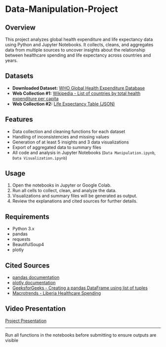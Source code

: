 # Data-Manipulation-Project

## Overview
This project analyzes global health expenditure and life expectancy data using Python and Jupyter Notebooks. It collects, cleans, and aggregates data from multiple sources to uncover insights about the relationship between healthcare spending and life expectancy across countries and years.

## Datasets
- **Downloaded Dataset:** [WHO Global Health Expenditure Database](https://apps.who.int/nha/database/Select/Indicators/en)
- **Web Collection #1:** [Wikipedia - List of countries by total health expenditure per capita](https://en.wikipedia.org/wiki/List_of_countries_by_total_health_expenditure_per_capita)
- **Web Collection #2:** [Life Expectancy Table (JSON)](https://echarts.apache.org/examples/data/asset/data/life-expectancy-table.json)

## Features
- Data collection and cleaning functions for each dataset
- Handling of inconsistencies and missing values
- Generation of at least 5 insights and 3 data visualizations
- Export of aggregated data to summary files
- All code and analysis in Jupyter Notebooks (`Data Manipulation.ipynb`, `Data Visualization.ipynb`)

## Usage
1. Open the notebooks in Jupyter or Google Colab.
2. Run all cells to collect, clean, and analyze the data.
3. Visualizations and summary files will be generated as output.
4. Review the explanations and cited sources for further details.

## Requirements
- Python 3.x
- pandas
- requests
- BeautifulSoup4
- plotly

## Cited Sources
- [pandas documentation](https://pandas.pydata.org/)
- [plotly documentation](https://plotly.com/)
- [GeeksforGeeks - Creating a pandas DataFrame using list of tuples](https://www.geeksforgeeks.org/creating-a-pandas-dataframe-using-list-of-tuples/)
- [Macrotrends - Liberia Healthcare Spending](https://www.macrotrends.net/countries/LBR/liberia/healthcare-spending)

## Video Presentation
[Project Presentation](https://youtu.be/YOnDdjoy5FA)

---
Run all functions in the notebooks before submitting to ensure outputs are visible